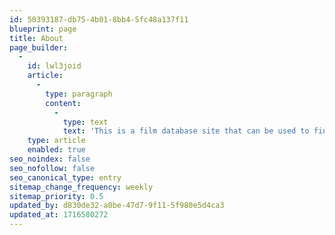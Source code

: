 ```yaml
---
id: 50393187-db75-4b01-8bb4-5fc48a137f11
blueprint: page
title: About
page_builder:
  -
    id: lwl3joid
    article:
      -
        type: paragraph
        content:
          -
            type: text
            text: 'This is a film database site that can be used to find movies '
    type: article
    enabled: true
seo_noindex: false
seo_nofollow: false
seo_canonical_type: entry
sitemap_change_frequency: weekly
sitemap_priority: 0.5
updated_by: d830de32-a0be-47d7-9f11-5f980e5d4ca3
updated_at: 1716580272
---
```

